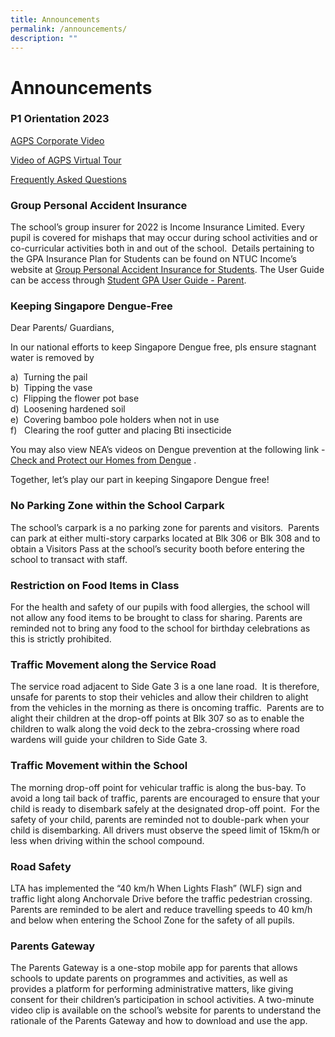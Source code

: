 ```yaml
---
title: Announcements
permalink: /announcements/
description: ""
---
```

Announcements
=============
### P1 Orientation 2023

<a href="https://moe-anchorgreenpri-staging.netlify.app/resources/p1-orientation-2023/agps-corporate-video/" target=_blank>AGPS Corporate Video
</a>

[Video of AGPS Virtual Tour](https://moe-anchorgreenpri-staging.netlify.app/resources/p1-orientation-2023/agps-corporate-video/)

[Frequently Asked Questions](https://moe-anchorgreenpri-staging.netlify.app/resources/p1-orientation-2022/frequently-asked-questions)


### Group Personal Accident Insurance

The school’s group insurer for 2022 is Income Insurance Limited. Every pupil is covered for mishaps that may occur during school activities and or co-curricular activities both in and out of the school.  Details pertaining to the GPA Insurance Plan for Students can be found on NTUC Income’s website at [Group Personal Accident Insurance for Students]( https://www.income.com.sg/group-insurance-for-schools-and-moe-personnel/group-personal-accident-for-students). The User Guide can be access through [Student GPA User Guide - Parent](https://s3.ap-southeast-1.amazonaws.com/mhc.static/Income/Student+GPA+User+Guide+-+Parent.pdf).





### Keeping Singapore Dengue-Free

Dear Parents/ Guardians,

In our national efforts to keep Singapore Dengue free, pls ensure stagnant water is removed by

a)  Turning the pail  
b)  Tipping the vase  
c)  Flipping the flower pot base  
d)  Loosening hardened soil  
e)  Covering bamboo pole holders when not in use  
f)   Clearing the roof gutter and placing Bti insecticide

You may also view NEA’s videos on Dengue prevention at the following link - [Check and Protect our Homes from Dengue](https://youtu.be/aOMVON8aqBY) .

Together, let’s play our part in keeping Singapore Dengue free!


### No Parking Zone within the School Carpark

The school’s carpark is a no parking zone for parents and visitors.  Parents can park at either multi-story carparks located at Blk 306 or Blk 308 and to obtain a Visitors Pass at the school’s security booth before entering the school to transact with staff.

### Restriction on Food Items in Class

For the health and safety of our pupils with food allergies, the school will not allow any food items to be brought to class for sharing. Parents are reminded not to bring any food to the school for birthday celebrations as this is strictly prohibited.

### Traffic Movement along the Service Road

The service road adjacent to Side Gate 3 is a one lane road.  It is therefore, unsafe for parents to stop their vehicles and allow their children to alight from the vehicles in the morning as there is oncoming traffic.  Parents are to alight their children at the drop-off points at Blk 307 so as to enable the children to walk along the void deck to the zebra-crossing where road wardens will guide your children to Side Gate 3.

### Traffic Movement within the School

The morning drop-off point for vehicular traffic is along the bus-bay. To avoid a long tail back of traffic, parents are encouraged to ensure that your child is ready to disembark safely at the designated drop-off point.  For the safety of your child, parents are reminded not to double-park when your child is disembarking. All drivers must observe the speed limit of 15km/h or less when driving within the school compound.

### Road Safety

LTA has implemented the “40 km/h When Lights Flash” (WLF) sign and traffic light along Anchorvale Drive before the traffic pedestrian crossing. Parents are reminded to be alert and reduce travelling speeds to 40 km/h and below when entering the School Zone for the safety of all pupils.

### Parents Gateway

The Parents Gateway is a one-stop mobile app for parents that allows schools to update parents on programmes and activities, as well as provides a platform for performing administrative matters, like giving consent for their children’s participation in school activities. A two-minute video clip is available on the school’s website for parents to understand the rationale of the Parents Gateway and how to download and use the app.